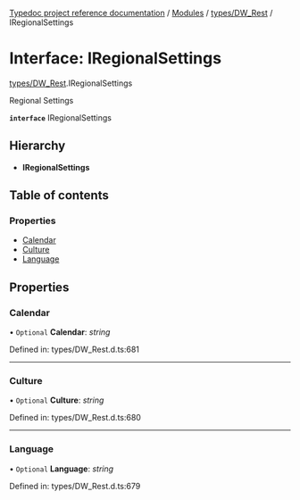 [Typedoc project reference documentation](../README.md) / [Modules](../modules.md) / [types/DW_Rest](../modules/types_dw_rest.md) / IRegionalSettings

# Interface: IRegionalSettings

[types/DW_Rest](../modules/types_dw_rest.md).IRegionalSettings

Regional Settings

**`interface`** IRegionalSettings

## Hierarchy

* **IRegionalSettings**

## Table of contents

### Properties

- [Calendar](types_dw_rest.iregionalsettings.md#calendar)
- [Culture](types_dw_rest.iregionalsettings.md#culture)
- [Language](types_dw_rest.iregionalsettings.md#language)

## Properties

### Calendar

• `Optional` **Calendar**: *string*

Defined in: types/DW_Rest.d.ts:681

___

### Culture

• `Optional` **Culture**: *string*

Defined in: types/DW_Rest.d.ts:680

___

### Language

• `Optional` **Language**: *string*

Defined in: types/DW_Rest.d.ts:679
